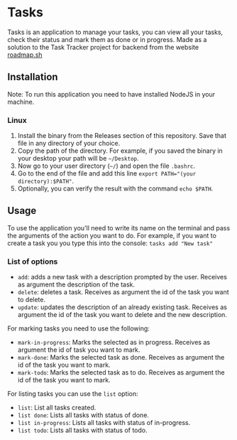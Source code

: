 # Tasks

Tasks is an application to manage your tasks, you can view all your tasks, check their status and mark them as done or in progress.
Made as a solution to the Task Tracker project for backend from the website [roadmap.sh](roadmap.sh)

## Installation
Note: To run this application you need to have installed NodeJS in your machine.

### Linux
1. Install the binary from the Releases section of this repository. Save that file in any directory of your choice.
2. Copy the path of the directory. For example, if you saved the binary in your desktop your path will be `~/Desktop`.
3. Now go to your user directory (`~/`) and open the file `.bashrc`.
4. Go to the end of the file and add this line `export PATH="(your directory):$PATH"`.
5. Optionally, you can verify the result with the command `echo $PATH`.

## Usage
To use the application you'll need to write its name on the terminal and pass the arguments of the action you want to do. For example, if you want to create a task you you type this into the console: `tasks add "New task"`

### List of options
* `add`: adds a new task with a description prompted by the user. Receives as argument the description of the task.
* `delete`: deletes a task. Receives as argument the id of the task you want to delete.
* `update`: updates the description of an already existing task. Receives as argument the id of the task you want to delete and the new description.

For marking tasks you need to use the following:
* `mark-in-progress`: Marks the selected as in progress. Receives as argument the id of task you want to mark.
* `mark-done`: Marks the selected task as done. Receives as argument the id of the task you want to mark.
* `mark-todo`: Marks the selected task as to do. Receives as argument the id of the task you want to mark.

For listing tasks you can use the `list` option:
* `list`: List all tasks created.
* `list done`: Lists all tasks with status of done.
* `list in-progress`: Lists all tasks with status of in-progress.
* `list todo`: Lists all tasks with status of todo.
